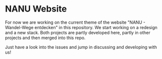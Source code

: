 # NANU Website

For now we are working on the current theme of the website "NANU - Wandel-Wege entdecken" in this repository. We start working on a redesign and a new stack. Both projects are partly developed here, partly in other projects and then merged into this repo.

Just have a look into the issues and jump in discussing and developing with us!
